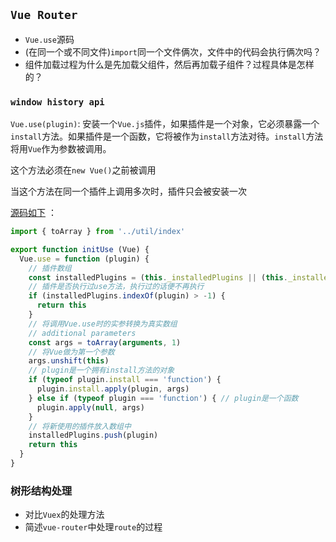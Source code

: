 ## `Vue Router`
* `Vue.use`源码
* (在同一个或不同文件)`import`同一个文件俩次，文件中的代码会执行俩次吗？
* 组件加载过程为什么是先加载父组件，然后再加载子组件？过程具体是怎样的？

### `window history api`
`Vue.use(plugin)`: 安装一个`Vue.js`插件，如果插件是一个对象，它必须暴露一个`install`方法。如果插件是一个函数，它将被作为`install`方法对待。`install`方法将用`Vue`作为参数被调用。

这个方法必须在`new Vue()`之前被调用

当这个方法在同一个插件上调用多次时，插件只会被安装一次

[源码如下](https://github.com/vuejs/vue/blob/dev/src/core/global-api/use.js) ：
```javascript
import { toArray } from '../util/index'

export function initUse (Vue) {
  Vue.use = function (plugin) {
    // 插件数组
    const installedPlugins = (this._installedPlugins || (this._installedPlugins = []))
    // 插件是否执行过use方法，执行过的话便不再执行
    if (installedPlugins.indexOf(plugin) > -1) {
      return this
    }
    // 将调用Vue.use时的实参转换为真实数组
    // additional parameters
    const args = toArray(arguments, 1)
    // 将Vue做为第一个参数
    args.unshift(this)
    // plugin是一个拥有install方法的对象
    if (typeof plugin.install === 'function') {
      plugin.install.apply(plugin, args)
    } else if (typeof plugin === 'function') { // plugin是一个函数
      plugin.apply(null, args)
    }
    // 将新使用的插件放入数组中
    installedPlugins.push(plugin)
    return this
  }
}
```

### 树形结构处理
* 对比`Vuex`的处理方法
* 简述`vue-router`中处理`route`的过程
